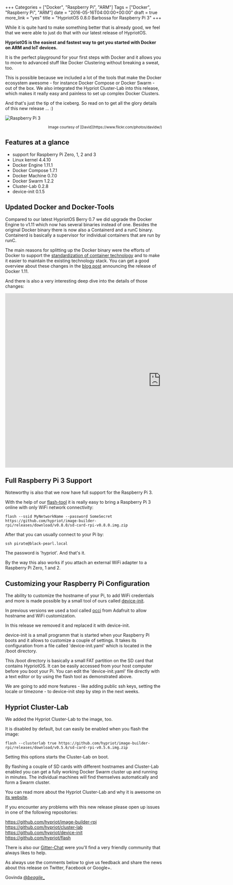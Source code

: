 +++
Categories = ["Docker", "Raspberry Pi", "ARM"]
Tags = ["Docker", "Raspberry Pi", "ARM"]
date = "2016-05-16T04:00:00+00:00"
draft = true
more_link = "yes"
title = "HypriotOS 0.8.0 Barbossa for Raspberry Pi 3"
+++

While it is quite hard to make something better that is already good, we feel that we were able to just do that with our latest release of HypriotOS.

__HypriotOS is the easiest and fastest way to get you started with Docker on ARM and IoT devices.__

It is the perfect playground for your first steps with Docker and it allows you to move to advanced stuff like Docker Clustering without breaking a sweat, too.

This is possible because we included a lot of the tools that make the Docker ecosystem awesome - for instance Docker Compose or Docker Swarm - out of the box.
We also integrated the Hypriot Cluster-Lab into this release, which makes it really easy and painless to set up complex Docker Clusters.

And that's just the tip of the iceberg. So read on to get all the glory details of this new release ... :)

![Raspberry Pi 3](/images/hypriotos-barbossa/iceberg.jpg)
<div style="text-align:right; font-size: smaller">Image courtesy of [David](https://www.flickr.com/photos/davidw/)</div>

<!--more-->

## Features at a glance

* support for Raspberry Pi Zero, 1, 2 and 3
* Linux kernel 4.4.10
* Docker Engine 1.11.1
* Docker Compose 1.7.1
* Docker Machine 0.7.0
* Docker Swarm 1.2.2
* Cluster-Lab 0.2.8
* device-init 0.1.5


## Updated Docker and Docker-Tools
Compared to our latest HypriotOS Berry 0.7 we did upgrade the Docker Engine to v1.11 which now has several binaries instead of one.
Besides the original Docker binary there is now also a Containerd and a runC binary. Containerd is basically a supervisor for individual containers that are run by runC.

The main reasons for splitting up the Docker binary were the efforts of Docker to support the [standardization of container technology](https://www.opencontainers.org/) and to make it easier to maintain the existing technology stack.
You can get a good overview about these changes in the [blog post](https://blog.docker.com/2016/04/docker-engine-1-11-runc/) announcing the release of Docker 1.11.

And there is also a very interesting deep dive into the details of those changes:

<iframe id="ytplayer" type="text/html" width="1000" height="560" src="http://www.youtube.com/embed/QL8F2MLCybo" frameborder="0"></iframe>

## Full Raspberry Pi 3 Support
Noteworthy is also that we now have full support for the Raspberry Pi 3.

With the help of our [flash-tool](https://github.com/hypriot/flash) it is really easy to bring a Raspberry Pi 3 online with only WiFi network connectivity:

```
flash --ssid MyNetworkName --password SomeSecret https://github.com/hypriot/image-builder-rpi/releases/download/v0.8.0/sd-card-rpi-v0.8.0.img.zip
```

After that you can usually connect to your Pi by:

```
ssh pirate@black-pearl.local
```

The password is 'hypriot'. And that's it.

By the way this also works if you attach an external WiFi adapter to a Raspberry Pi Zero, 1 and 2.

## Customizing your Raspberry Pi Configuration
The ability to customize the hostname of your Pi, to add WiFi credentials and more is made possible by a small tool of ours called [device-init](https://github.com/hypriot/device-init).

In previous versions we used a tool called [occi](https://github.com/adafruit/Adafruit-Occi) from Adafruit to allow hostname and WiFi customization.

In this release we removed it and replaced it with device-init.

device-init is a small programm that is started when your Raspberry Pi boots and it allows to customize a couple of settings.
It takes its configuration from a file called 'device-init.yaml' which is located in the /boot directory.

This /boot directory is basically a small FAT partition on the SD card that contains HypriotOS.
It can be easily accessed from your host computer before you boot your Pi. You can edit the 'device-init.yaml' file directly with a text editor or by using the flash tool as demonstrated above.

We are going to add more features - like adding public ssh keys, setting the locale or timezone - to device-init step by step in the next weeks.

## Hypriot Cluster-Lab
We added the Hypriot Cluster-Lab to the image, too.

It is disabled by default, but can easily be enabled when you flash the image:

```
flash --clusterlab true https://github.com/hypriot/image-builder-rpi/releases/download/v0.5.6/sd-card-rpi-v0.5.6.img.zip
```

Setting this options starts the Cluster-Lab on boot.

By flashing a couple of SD cards with different hostnames and Cluster-Lab enabled you can get a fully working Docker Swarm cluster up and running in minutes.
The individual machines will find themselves automatically and form a Swarm cluster.

You can read more about the Hypriot Cluster-Lab and why it is awesome on [its website](https://github.com/hypriot/cluster-lab/).

If you encounter any problems with this new release please open up issues in one of the following repositories:

https://github.com/hypriot/image-builder-rpi  
https://github.com/hypriot/cluster-lab  
https://github.com/hypriot/device-init  
https://github.com/hypriot/flash  

There is also our [Gitter-Chat](https://gitter.im/hypriot/talk) were you'll find a very friendly community that always likes to help.

As always use the comments below to give us feedback and share the news about this release on Twitter, Facebook or Google+.

Govinda [@_beagile__](https://twitter.com/_beagile_)

